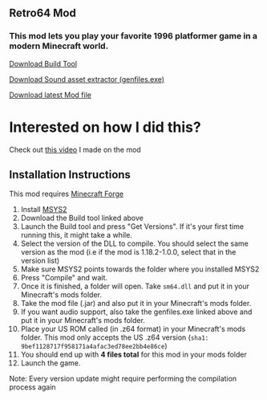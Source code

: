 ## Retro64 Mod
### This mod lets you play your favorite 1996 platformer game in a modern Minecraft world.

[Download Build Tool](https://github.com/Retro64Mod/retro64-GUI-build-utility/releases)

[Download Sound asset extractor (genfiles.exe)](https://github.com/Retro64Mod/sm64_asset_builder/releases)

[Download latest Mod file](https://github.com/Retro64Mod/Retro64Mod.github.io/releases)

# Interested on how I did this?
Check out [this video](https://youtu.be/2yWKqc2rmHI) I made on the mod

## Installation Instructions
This mod requires [Minecraft Forge](https://files.minecraftforge.net/net/minecraftforge/forge/)
1. Install [MSYS2](https://www.msys2.org/)
2. Download the Build tool linked above
3. Launch the Build tool and press "Get Versions". If it's your first time running this, it might take a while.
4. Select the version of the DLL to compile. You should select the same version as the mod (i.e if the mod is 1.18.2-1.0.0, select that in the version list)
5. Make sure MSYS2 points towards the folder where you installed MSYS2
6. Press "Compile" and wait.
7. Once it is finished, a folder will open. Take `sm64.dll` and put it in your Minecraft's mods folder.
8. Take the mod file (.jar) and also put it in your Minecraft's mods folder.
9. If you want audio support, also take the genfiles.exe linked above and put it in your Minecraft's mods folder.
10. Place your US ROM called (in .z64 format) in your Minecraft's mods folder. This mod only accepts the US .z64 version (`sha1: 9bef1128717f958171a4afac3ed78ee2bb4e86ce`)
11. You should end up with **4 files total** for this mod in your mods folder
12. Launch the game. 

Note: Every version update might require performing the compilation process again
